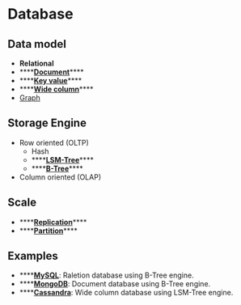 # Database

## Data model

* **Relational**
* \*\*\*\*[**Document**](different-nosql-database.md#documented-store)\*\*\*\*
* \*\*\*\*[**Key value**](different-nosql-database.md#key-value-store)\*\*\*\*
* \*\*\*\*[**Wide column**](different-nosql-database.md#wide-column-store-bigtable-like)\*\*\*\*
* [Graph](different-nosql-database.md#graph-store)

## Storage Engine

* Row oriented \(OLTP\)
  * Hash
  * \*\*\*\*[**LSM-Tree**](bigtable.md)\*\*\*\*
  * \*\*\*\*[**B-Tree**](b-tree.md)\*\*\*\*
* Column oriented \(OLAP\)

## Scale

* \*\*\*\*[**Replication**](replication.md)\*\*\*\*
* \*\*\*\*[**Partition**](partitioning.md)\*\*\*\*

## Examples

* \*\*\*\*[**MySQL**](some-database.md#mysql): Raletion database using B-Tree engine.
* \*\*\*\*[**MongoDB**](some-database.md#mongodb): Document database using B-Tree engine.
* \*\*\*\*[**Cassandra**](some-database.md#cassandra): Wide column database using LSM-Tree engine.



